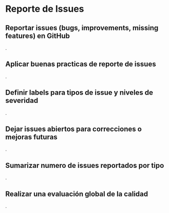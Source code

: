 # Reporte de Issues

## Reportar issues (bugs, improvements, missing features) en GitHub

.

## Aplicar buenas practicas de reporte de issues

.

## Definir labels para tipos de issue y niveles de severidad

.

## Dejar issues abiertos para correcciones o mejoras futuras

.

## Sumarizar numero de issues reportados por tipo

.

## Realizar una evaluación global de la calidad

.
